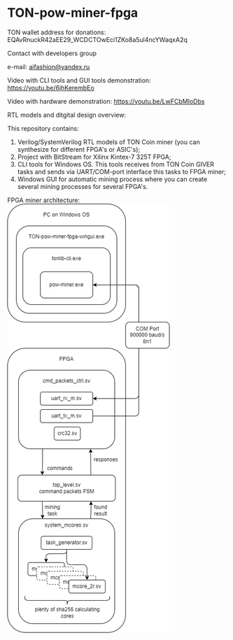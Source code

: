 # TON-pow-miner-fpga

TON wallet address for donations:
EQAvRnuckR42aEE29_WCDCTOwEci1ZKo8a5ul4ncYWaqxA2q



Contact with developers group

e-mail: aifashion@yandex.ru

Video with CLI tools and GUI tools demonstration:
https://youtu.be/6jhKerembEo

Video with hardware demonstration:
https://youtu.be/LwFCbMIoDbs

RTL models and ditgital design overview:


This repository contains:
1. Verilog/SystemVerilog RTL models of TON Coin miner (you can synthesize for different FPGA's or ASIC's);
2. Project with BitStream for Xilinx Kintex-7 325T FPGA;
3. CLI tools for Windows OS. This tools receives from TON Coin GIVER tasks and sends via UART/COM-port interface this tasks to FPGA miner;
4. Windows GUI for automatic mining process where you can create several mining processes for several FPGA's.

FPGA miner architecture: <br />
![arch](./images/fpga-miner-arch.drawio.png)


